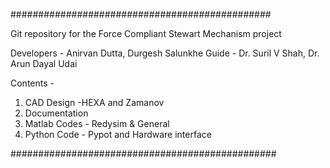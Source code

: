 ###############################################

Git repository for the Force Compliant Stewart Mechanism project 

Developers - Anirvan Dutta, Durgesh Salunkhe
Guide - Dr. Suril V Shah, Dr. Arun Dayal Udai

Contents - 

1) CAD Design -HEXA and Zamanov
2) Documentation
3) Matlab Codes - Redysim & General
5) Python Code - Pypot and Hardware interface 

################################################
